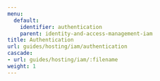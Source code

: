 ```yaml
---
menu:
  default:
    identifier: authentication
    parent: identity-and-access-management-iam
title: Authentication
url: guides/hosting/iam/authentication
cascade:
- url: guides/hosting/iam/:filename
weight: 1
---
```



